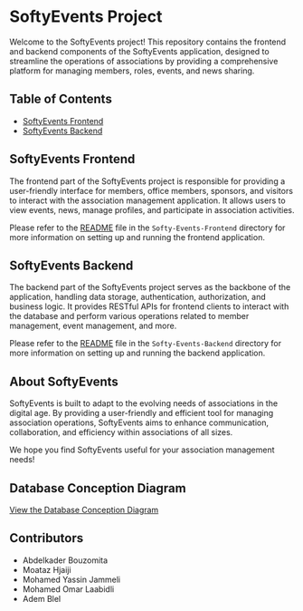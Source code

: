 # SoftyEvents Project

Welcome to the SoftyEvents project! This repository contains the frontend and backend components of the SoftyEvents application, designed to streamline the operations of associations by providing a comprehensive platform for managing members, roles, events, and news sharing.

## Table of Contents

- [SoftyEvents Frontend](./Softy-Events-Frontend/README.md)
- [SoftyEvents Backend](./Softy-Events-Backend/README.md)

## SoftyEvents Frontend

The frontend part of the SoftyEvents project is responsible for providing a user-friendly interface for members, office members, sponsors, and visitors to interact with the association management application. It allows users to view events, news, manage profiles, and participate in association activities.

Please refer to the [README](./Softy-Events-Frontend/README.md) file in the `Softy-Events-Frontend` directory for more information on setting up and running the frontend application.

## SoftyEvents Backend

The backend part of the SoftyEvents project serves as the backbone of the application, handling data storage, authentication, authorization, and business logic. It provides RESTful APIs for frontend clients to interact with the database and perform various operations related to member management, event management, and more.

Please refer to the [README](./Softy-Events-Backend/README.md) file in the `Softy-Events-Backend` directory for more information on setting up and running the backend application.

## About SoftyEvents

SoftyEvents is built to adapt to the evolving needs of associations in the digital age. By providing a user-friendly and efficient tool for managing association operations, SoftyEvents aims to enhance communication, collaboration, and efficiency within associations of all sizes.

We hope you find SoftyEvents useful for your association management needs!

## Database Conception Diagram

[View the Database Conception Diagram](https://miro.com/welcomeonboard/VDk3SlFLUlJVTWY2WHNtTmN6eUtzRTU1bkZJbkZsUVE3MHVSZFpXM1NSNDV0RlNWVXZaWW9HYmVxeTJzWTdYbHwzNDU4NzY0NTQyNzIxMTkwMzQ2fDI=?share_link_id=581213039163)


## Contributors

- Abdelkader Bouzomita
- Moataz Hjaiji
- Mohamed Yassin Jammeli 
- Mohamed Omar Laabidli
- Adem Blel
